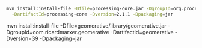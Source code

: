 ```bash
mvn install:install-file -Dfile=processing-core.jar -DgroupId=org.processing \
  -DartifactId=processing-core -Dversion=2.1.1 -Dpackaging=jar
```
mvn install:install-file -Dfile=geomerative/library/geomerative.jar -DgroupId=com.ricardmarxer.geomerative -DartifactId=geomerative -Dversion=39 -Dpackaging=jar

